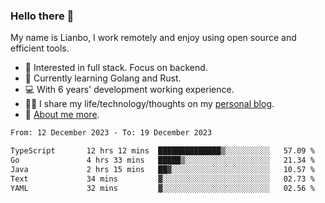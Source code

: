 ### Hello there 👋

My name is Lianbo, I work remotely and enjoy using open source and efficient tools.

- 🔭 Interested in full stack. Focus on backend.
- 🌱 Currently learning Golang and Rust.
- 💻 With 6 years' development working experience.
- ✍🏻 I share my life/technology/thoughts on my [personal blog](https://godruoyi.com).
- 👒 [About me more](https://godruoyi.com/posts/About-godruoyi).

<!--START_SECTION:waka-->

```txt
From: 12 December 2023 - To: 19 December 2023

TypeScript       12 hrs 12 mins  ██████████████▒░░░░░░░░░░   57.09 %
Go               4 hrs 33 mins   █████▒░░░░░░░░░░░░░░░░░░░   21.34 %
Java             2 hrs 15 mins   ██▓░░░░░░░░░░░░░░░░░░░░░░   10.57 %
Text             34 mins         ▓░░░░░░░░░░░░░░░░░░░░░░░░   02.73 %
YAML             32 mins         ▓░░░░░░░░░░░░░░░░░░░░░░░░   02.56 %
```

<!--END_SECTION:waka-->
